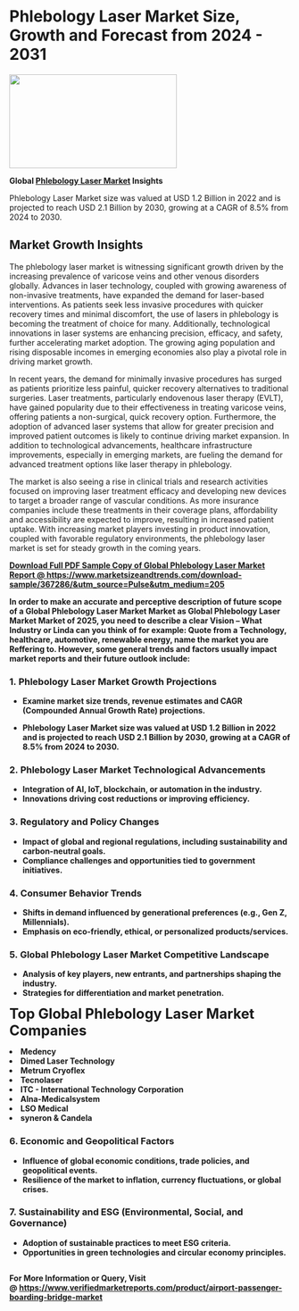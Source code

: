 <H1>Phlebology Laser Market Size, Growth and Forecast from 2024 - 2031</H1><img class="aligncenter size-medium wp-image-584254" src="https://thirdeyenews.in/wp-content/uploads/2024/09/Global-Market-Research-300x168.jpeg" alt="" width="300" height="168" /><p><strong>Global&nbsp;<a href="https://www.marketsizeandtrends.com/download-sample/367286/&amp;utm_source=Pulse&amp;utm_medium=205">Phlebology Laser Market</a> Insights</strong></p><p>Phlebology Laser Market size was valued at USD 1.2 Billion in 2022 and is projected to reach USD 2.1 Billion by 2030, growing at a CAGR of 8.5% from 2024 to 2030.</p><p><h2>Market Growth Insights</h2> <p>The phlebology laser market is witnessing significant growth driven by the increasing prevalence of varicose veins and other venous disorders globally. Advances in laser technology, coupled with growing awareness of non-invasive treatments, have expanded the demand for laser-based interventions. As patients seek less invasive procedures with quicker recovery times and minimal discomfort, the use of lasers in phlebology is becoming the treatment of choice for many. Additionally, technological innovations in laser systems are enhancing precision, efficacy, and safety, further accelerating market adoption. The growing aging population and rising disposable incomes in emerging economies also play a pivotal role in driving market growth.</p> <p><strong><a href="#"></a></strong></p> <p>In recent years, the demand for minimally invasive procedures has surged as patients prioritize less painful, quicker recovery alternatives to traditional surgeries. Laser treatments, particularly endovenous laser therapy (EVLT), have gained popularity due to their effectiveness in treating varicose veins, offering patients a non-surgical, quick recovery option. Furthermore, the adoption of advanced laser systems that allow for greater precision and improved patient outcomes is likely to continue driving market expansion. In addition to technological advancements, healthcare infrastructure improvements, especially in emerging markets, are fueling the demand for advanced treatment options like laser therapy in phlebology.</p> <p>The market is also seeing a rise in clinical trials and research activities focused on improving laser treatment efficacy and developing new devices to target a broader range of vascular conditions. As more insurance companies include these treatments in their coverage plans, affordability and accessibility are expected to improve, resulting in increased patient uptake. With increasing market players investing in product innovation, coupled with favorable regulatory environments, the phlebology laser market is set for steady growth in the coming years.</p> <p><strong><a href="#"></p><p><span class=""><strong>Download Full PDF Sample Copy of Global Phlebology Laser Market Report</strong> @ <a href="https://www.marketsizeandtrends.com/download-sample/367286/&amp;utm_source=Pulse&amp;utm_medium=205" target="_blank">https://www.marketsizeandtrends.com/download-sample/367286/&amp;utm_source=Pulse&amp;utm_medium=205</a></span></p><p>In order to make an accurate and perceptive description of future scope of a Global&nbsp;Phlebology Laser Market Market as Global&nbsp;Phlebology Laser Market Market of 2025, you need to describe a clear Vision &ndash; What Industry or Linda can you think of for example: Quote from a Technology, healthcare, automotive, renewable energy, name the market you are Reffering to. However, some general trends and factors usually impact market reports and their future outlook include:</p><h3>1.&nbsp;<strong>Phlebology Laser Market Growth Projections</strong></h3><ul><li>Examine market size trends, revenue estimates and CAGR (Compounded Annual Growth Rate) projections.</li><li><p>Phlebology Laser Market size was valued at USD 1.2 Billion in 2022 and is projected to reach USD 2.1 Billion by 2030, growing at a CAGR of 8.5% from 2024 to 2030.</p></li></ul><h3>2.&nbsp;<strong>Phlebology Laser Market Technological Advancements</strong></h3><ul><li>Integration of AI, IoT, blockchain, or automation in the industry.</li><li>Innovations driving cost reductions or improving efficiency.</li></ul><h3>3.&nbsp;<strong>Regulatory and Policy Changes</strong></h3><ul><li>Impact of global and regional regulations, including sustainability and carbon-neutral goals.</li><li>Compliance challenges and opportunities tied to government initiatives.</li></ul><h3>4.&nbsp;<strong>Consumer Behavior Trends</strong></h3><ul><li>Shifts in demand influenced by generational preferences (e.g., Gen Z, Millennials).</li><li>Emphasis on eco-friendly, ethical, or personalized products/services.</li></ul><h3>5.&nbsp;<strong>Global Phlebology Laser Market Competitive Landscape</strong></h3><ul><li>Analysis of key players, new entrants, and partnerships shaping the industry.</li><li>Strategies for differentiation and market penetration.</li></ul><p data-pm-slice="1 1 []"><span style="color: inherit; font-family: inherit; font-size: 25px;">Top Global Phlebology Laser Market Companies</span></p><div class="" data-test-id=""><p><li>Medency</li><li> Dimed Laser Technology</li><li> Metrum Cryoflex</li><li> Tecnolaser</li><li> ITC - International Technology Corporation</li><li> Alna-Medicalsystem</li><li> LSO Medical</li><li> syneron & Candela</li></p></div><h3>6.&nbsp;<strong>Economic and Geopolitical Factors</strong></h3><ul><li>Influence of global economic conditions, trade policies, and geopolitical events.</li><li>Resilience of the market to inflation, currency fluctuations, or global crises.</li></ul><h3>7.&nbsp;<strong>Sustainability and ESG (Environmental, Social, and Governance)</strong></h3><ul><li>Adoption of sustainable practices to meet ESG criteria.</li><li>Opportunities in green technologies and circular economy principles.</li></ul><h2><strong style="font-size: 14px;">For More Information or Query, Visit @&nbsp;</strong><a style="background-color: #ffffff; font-size: 14px;" href="https://www.marketsizeandtrends.com/report/phlebology-laser-market/" target="_blank">https://www.verifiedmarketreports.com/product/airport-passenger-boarding-bridge-market</a></h2>
